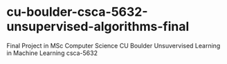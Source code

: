 # cu-boulder-csca-5632-unsupervised-algorithms-final
Final Project in MSc Computer Science CU Boulder Unsuvervised Learning in Machine Learning csca-5632
